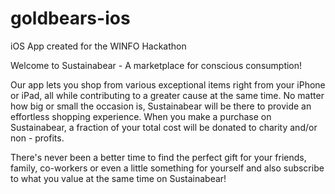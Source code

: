 # goldbears-ios
iOS App created for the WINFO Hackathon

Welcome to Sustainabear - A marketplace for conscious consumption!

Our app lets you shop from various exceptional items right from your iPhone or iPad,
all while contributing to a greater cause at the same time. No matter how big or small
the occasion is, Sustainabear will be there to provide an effortless shopping experience.
When you make a purchase on Sustainabear, a fraction of your total cost will be donated to charity and/or non - profits.

There's never been a better time to find the perfect gift for your friends, family, co-workers or even a little
something for yourself and also subscribe to what you value at the same time on Sustainabear!
